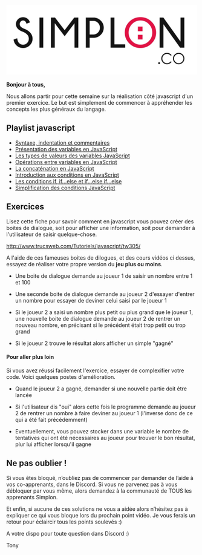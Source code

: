 ![image alt text](image_0.jpg)

**Bonjour à tous,**

Nous allons partir pour cette semaine sur la réalisation côté javascript d'un premier exercice. Le but est simplement de commencer à appréhender les concepts les plus généraux du langage.

## Playlist javascript

* [Syntaxe, indentation et commentaires](https://www.youtube.com/watch?v=AtUwagcoDL8&index=5&list=PLwLsbqvBlImFB8AuT6ENIg-s87ys4yGWI)
* [Présentation des variables en JavaScript](https://www.youtube.com/watch?v=9jGQLBaw32Q&list=PLwLsbqvBlImFB8AuT6ENIg-s87ys4yGWI&index=6)
* [Les types de valeurs des variables JavaScript](https://www.youtube.com/watch?v=N-B-EdmpcJw&list=PLwLsbqvBlImFB8AuT6ENIg-s87ys4yGWI&index=7)
* [Opérations entre variables en JavaScript](https://www.youtube.com/watch?v=lIkXktOFJIM&list=PLwLsbqvBlImFB8AuT6ENIg-s87ys4yGWI&index=8)
* [La concaténation en JavaScript](https://www.youtube.com/watch?v=WWNqWniNkWo&list=PLwLsbqvBlImFB8AuT6ENIg-s87ys4yGWI&index=9)
* [Introduction aux conditions en JavaScript](https://www.youtube.com/watch?v=MpGjBoDDBuY&list=PLwLsbqvBlImFB8AuT6ENIg-s87ys4yGWI&index=10)
* [Les conditions if, if...else et if...else if...else](https://www.youtube.com/watch?v=7eGSC5-mdIU&index=11&list=PLwLsbqvBlImFB8AuT6ENIg-s87ys4yGWI)
* [Simplification des conditions JavaScript](https://www.youtube.com/watch?v=DdEtCy76oH4&list=PLwLsbqvBlImFB8AuT6ENIg-s87ys4yGWI&index=13)

## Exercices

Lisez cette fiche pour savoir comment en javascript vous pouvez créer des boites de dialogue, soit pour afficher une information, soit pour demander à l'utilisateur de saisir quelque-chose.

http://www.trucsweb.com/Tutoriels/javascript/tw305/

A l'aide de ces fameuses boites de dilogues, et des cours vidéos ci dessus, essayez de réaliser votre propre version du **jeu plus ou moins**.

* Une boite de dialogue demande au joueur 1 de saisir un nombre entre 1 et 100

* Une seconde boite de dialogue demande au joueur 2 d'essayer d'entrer un nombre pour essayer de deviner celui saisi par le joueur 1

* Si le joueur 2 a saisi un nombre plus petit ou plus grand que le joueur 1, une nouvelle boite de dialogue demande au joueur 2 de rentrer un nouveau nombre, en précisant si le précédent était trop petit ou trop grand

* Si le joueur 2 trouve le résultat alors afficher un simple "gagné"

#### Pour aller plus loin

Si vous avez réussi facilement l'exercice, essayer de complexifier votre code. Voici quelques postes d'amélioration.

* Quand le joueur 2 a gagné, demander si une nouvelle partie doit être lancée

* Si l'utilisateur dis "oui" alors cette fois le programme demande au joueur 2 de rentrer un nombre à faire deviner au joueur 1 (l'inverse donc de ce qui a été fait précédemment)

* Eventuellement, vous pouvez stocker dans une variable le nombre de tentatives qui ont été nécessaires au joueur pour trouver le bon résultat, plur lui afficher lorsqu'il gagne


## Ne pas oublier !

Si vous êtes bloqué, n’oubliez pas de commencer par demander de l’aide à vos co-apprenants, dans le Discord. Si vous ne parvenez pas à vous débloquer par vous même, alors demandez à la communauté de TOUS les apprenants Simplon.

Et enfin, si aucune de ces solutions ne vous a aidée alors n’hésitez pas à expliquer ce qui vous bloque lors du prochain point vidéo. Je vous ferais un retour pour éclaircir tous les points soulevés :)


A votre dispo pour toute question dans Discord :)

Tony

